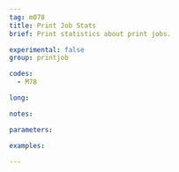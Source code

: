 ```yaml
---
tag: m078
title: Print Job Stats
brief: Print statistics about print jobs.

experimental: false
group: printjob

codes:
  - M78

long:

notes:

parameters:

examples:

---
```


